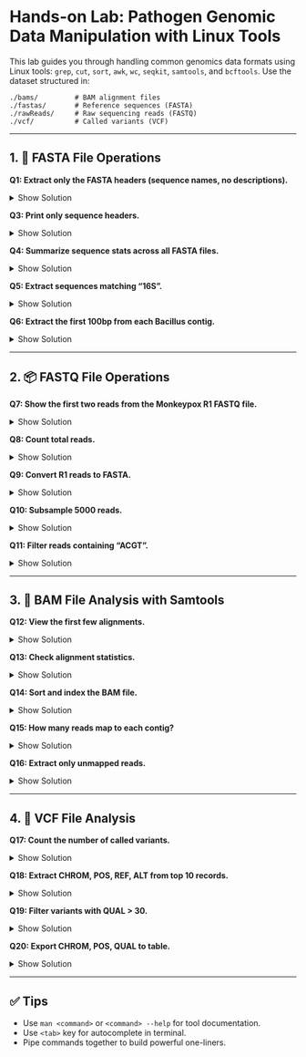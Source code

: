
# Hands-on Lab: Pathogen Genomic Data Manipulation with Linux Tools

This lab guides you through handling common genomics data formats using Linux tools: `grep`, `cut`, `sort`, `awk`, `wc`, `seqkit`, `samtools`, and `bcftools`. Use the dataset structured in:

```
./bams/         # BAM alignment files
./fastas/       # Reference sequences (FASTA)
./rawReads/     # Raw sequencing reads (FASTQ)
./vcf/          # Called variants (VCF)
```

---

## 1. 📁 FASTA File Operations

**Q1: Extract only the FASTA headers (sequence names, no descriptions).**

<details>
<summary>Show Solution</summary>

```bash
grep '^>' fastas/16s_rRNA.fasta | cut -d' ' -f1 | cut -f2 -d ">" > headers.txt
```

</details>

**Q3: Print only sequence headers.**

<details>
<summary>Show Solution</summary>

```bash
grep '^>' fastas/Bacillus.fasta
```

</details>

**Q4: Summarize sequence stats across all FASTA files.**

<details>
<summary>Show Solution</summary>

```bash
seqkit stats fastas/*.fasta
```

</details>

**Q5: Extract sequences matching “16S”.**

<details>
<summary>Show Solution</summary>

```bash
seqkit grep -p "16S" fastas/16s_rRNA.fasta -o fastas/filtered_16s.fasta
```

</details>

**Q6: Extract the first 100bp from each Bacillus contig.**

<details>
<summary>Show Solution</summary>

```bash
seqkit subseq -r 1:100 fastas/Bacillus.fasta -o fastas/Bacillus.100bp.fasta
```

</details>

---

## 2. 📦 FASTQ File Operations

**Q7: Show the first two reads from the Monkeypox R1 FASTQ file.**

<details>
<summary>Show Solution</summary>

```bash
zcat rawReads/Monkeypox_PT0747_2023_R1_001.fastq.gz | head -n 8
```

</details>

**Q8: Count total reads.**

<details>
<summary>Show Solution</summary>

```bash
zgrep -c '^@' rawReads/Monkeypox_PT0747_2023_R1_001.fastq.gz
```

</details>

**Q9: Convert R1 reads to FASTA.**

<details>
<summary>Show Solution</summary>

```bash
seqkit fq2fa rawReads/2140_S1_L001_R1_001.fastq.gz -o fastas/2140_S1_L001_R1_001.fasta
```

</details>

**Q10: Subsample 5000 reads.**

<details>
<summary>Show Solution</summary>

```bash
seqkit sample -n 5000 rawReads/2140_S1_L001_R1_001.fastq.gz -o subsample_R1.fastq.gz
```

</details>

**Q11: Filter reads containing “ACGT”.**

<details>
<summary>Show Solution</summary>

```bash
seqkit grep -p "ACGT" rawReads/2140_S1_L001_R1_001.fastq.gz -o filtered_ACGT.fastq.gz
```

</details>

---

## 3. 🧬 BAM File Analysis with Samtools

**Q12: View the first few alignments.**

<details>
<summary>Show Solution</summary>

```bash
samtools view bams/S8_mpxv.bam | head
```

</details>

**Q13: Check alignment statistics.**

<details>
<summary>Show Solution</summary>

```bash
samtools flagstat bams/S8_mpxv.bam
```

</details>

**Q14: Sort and index the BAM file.**

<details>
<summary>Show Solution</summary>

```bash
samtools sort bams/S8_mpxv.bam -o bams/S8_mpxv.sorted.bam
samtools index bams/S8_mpxv.sorted.bam
```

</details>

**Q15: How many reads map to each contig?**

<details>
<summary>Show Solution</summary>

```bash
samtools idxstats bams/S8_mpxv.sorted.bam
```

</details>

**Q16: Extract only unmapped reads.**

<details>
<summary>Show Solution</summary>

```bash
samtools view -f 4 bams/S8_mpxv.sorted.bam > bams/unmapped.sam
```

</details>

---

## 4. 🧬 VCF File Analysis

**Q17: Count the number of called variants.**

<details>
<summary>Show Solution</summary>

```bash
grep -vc '^#' vcf/S8_mpxv.vcf
```

</details>

**Q18: Extract CHROM, POS, REF, ALT from top 10 records.**

<details>
<summary>Show Solution</summary>

```bash
grep -v '^#' vcf/S8_mpxv.vcf | cut -f1,2,4,5 | head
```

</details>

**Q19: Filter variants with QUAL > 30.**

<details>
<summary>Show Solution</summary>

```bash
bcftools filter -i 'QUAL>30' -O v -o vcf/S8_mpxv.filtered.vcf vcf/S8_mpxv.vcf
```

</details>

**Q20: Export CHROM, POS, QUAL to table.**

<details>
<summary>Show Solution</summary>

```bash
bcftools query -f '%CHROM\t%POS\t%QUAL\n' vcf/S8_mpxv.vcf > variants_summary.txt
```

</details>

---

## ✅ Tips

- Use `man <command>` or `<command> --help` for tool documentation.
- Use `<tab>` key for autocomplete in terminal.
- Pipe commands together to build powerful one-liners.
